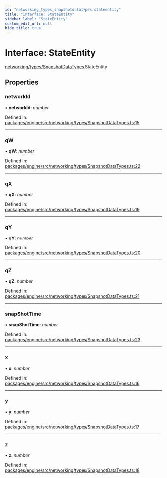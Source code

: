 ```yaml
---
id: "networking_types_snapshotdatatypes.stateentity"
title: "Interface: StateEntity"
sidebar_label: "StateEntity"
custom_edit_url: null
hide_title: true
---
```


# Interface: StateEntity

[networking/types/SnapshotDataTypes](../modules/networking_types_snapshotdatatypes.md).StateEntity

## Properties

### networkId

• **networkId**: *number*

Defined in: [packages/engine/src/networking/types/SnapshotDataTypes.ts:15](https://github.com/xr3ngine/xr3ngine/blob/716a06460/packages/engine/src/networking/types/SnapshotDataTypes.ts#L15)

___

### qW

• **qW**: *number*

Defined in: [packages/engine/src/networking/types/SnapshotDataTypes.ts:22](https://github.com/xr3ngine/xr3ngine/blob/716a06460/packages/engine/src/networking/types/SnapshotDataTypes.ts#L22)

___

### qX

• **qX**: *number*

Defined in: [packages/engine/src/networking/types/SnapshotDataTypes.ts:19](https://github.com/xr3ngine/xr3ngine/blob/716a06460/packages/engine/src/networking/types/SnapshotDataTypes.ts#L19)

___

### qY

• **qY**: *number*

Defined in: [packages/engine/src/networking/types/SnapshotDataTypes.ts:20](https://github.com/xr3ngine/xr3ngine/blob/716a06460/packages/engine/src/networking/types/SnapshotDataTypes.ts#L20)

___

### qZ

• **qZ**: *number*

Defined in: [packages/engine/src/networking/types/SnapshotDataTypes.ts:21](https://github.com/xr3ngine/xr3ngine/blob/716a06460/packages/engine/src/networking/types/SnapshotDataTypes.ts#L21)

___

### snapShotTime

• **snapShotTime**: *number*

Defined in: [packages/engine/src/networking/types/SnapshotDataTypes.ts:23](https://github.com/xr3ngine/xr3ngine/blob/716a06460/packages/engine/src/networking/types/SnapshotDataTypes.ts#L23)

___

### x

• **x**: *number*

Defined in: [packages/engine/src/networking/types/SnapshotDataTypes.ts:16](https://github.com/xr3ngine/xr3ngine/blob/716a06460/packages/engine/src/networking/types/SnapshotDataTypes.ts#L16)

___

### y

• **y**: *number*

Defined in: [packages/engine/src/networking/types/SnapshotDataTypes.ts:17](https://github.com/xr3ngine/xr3ngine/blob/716a06460/packages/engine/src/networking/types/SnapshotDataTypes.ts#L17)

___

### z

• **z**: *number*

Defined in: [packages/engine/src/networking/types/SnapshotDataTypes.ts:18](https://github.com/xr3ngine/xr3ngine/blob/716a06460/packages/engine/src/networking/types/SnapshotDataTypes.ts#L18)
